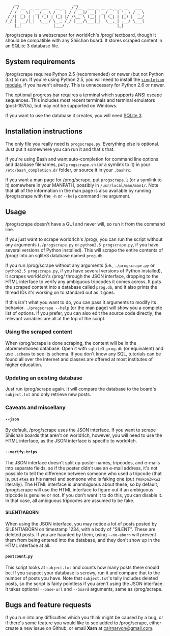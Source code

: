         __                        __                             
       / / __  _ __ ___   __ _   / /__  ___ _ __ __ _ _ __   ___ 
      / / '_ \| '__/ _ \ / _` | / / __|/ __| '__/ _` | '_ \ / _ \
     / /| |_) | | | (_) | (_| |/ /\__ \ (__| | | (_| | |_) |  __/
    /_/ | .__/|_|  \___/ \__, /_/ |___/\___|_|  \__,_| .__/ \___|
        |_|              |___/                       |_|         

/prog/scrape is a webscraper for world4ch's /prog/ textboard, though it should be compatible with any Shiichan board. It stores scraped content in an SQLite 3 database file.


## System requirements

/prog/scrape requires Python 2.5 (recommended) or newer (but not Python 3.x) to run. If you're using Python 2.5, you will need to install the [`simplejson` module](http://pypi.python.org/pypi/simplejson/), if you haven't already. This is unnecessary for Python 2.6 or newer.

The optional progress bar requires a terminal which supports ANSI escape sequences. This includes most recent terminals and terminal emulators (post-1970s), but may not be supported on Windows.

If you want to use the database it creates, you will need [SQLite 3](http://sqlite.org/).


## Installation instructions

The only file you really need is `progscrape.py`. Everything else is optional. Just put it somewhere you can run it and that's that.

If you're using Bash and want auto-completion for command line options and database filenames, put `progscrape.sh` (or a symlink to it) in your `/etc/bash_completion.d/` folder, or source it in your `.bashrc`.

If you want a man page for /prog/scrape, put `progscrape.1` (or a symlink to it) somewhere in your MANPATH, possibly in `/usr/local/man/man1/`. Note that all of the information in the man page is also available by running /prog/scrape with the `-h` or `--help` command line argument.


## Usage

/prog/scrape doesn't have a GUI and never will, so run it from the command line.

If you just want to scrape world4ch's /prog/, you can run the script without any arguments (`./progscrape.py` or `python2.5 progscrape.py`, if you have several versions of Python installed). This will scrape the entire contents of /prog/ into an sqlite3 database named `prog.db`.

If you run /prog/scrape without any arguments (i.e., `./progscrape.py` or `python2.5 progscrape.py`, if you have several versions of Python installed), it scrapes world4ch's /prog/ through the JSON interface, dropping to the HTML interface to verify any ambiguous tripcodes it comes across. It puts the scraped content into a database called `prog.db`, and it also prints the thread IDs it's working on to standard out as it goes.

If this isn't what you want to do, you can pass it arguments to modify its behavior. `./progscrape --help` (or the man page) will show you a complete list of options. If you prefer, you can also edit the source code directly; the relevant variables are all at the top of the script.

### Using the scraped content

When /prog/scrape is done scraping, the content will be in the aforementioned database. Open it with `sqlite3 prog.db` (or equivalent) and use `.schema` to see its schema. If you don't know any SQL, tutorials can be found all over the Internet and classes are offered at most institutes of higher education.

### Updating an existing database

Just run /prog/scrape again. It will compare the database to the board's `subject.txt` and only retrieve new posts.

### Caveats and miscellany

#### `--json`

By default, /prog/scrape uses the JSON interface. If you want to scrape Shiichan boards that aren't on world4ch, however, you will need to use the HTML interface, as the JSON interface is specific to world4ch.

#### `--verify-trips`

The JSON interface doesn't split up poster names, tripcodes, and e-mails into separate fields, so if the poster didn't use an e-mail address, it's not possible to tell the difference between someone who used a tripcode (that is, put `#tea` as his name) and someone who is faking one (put `!WokonZwxw2` literally). The HTML interface is unambiguous about these, so by default, /prog/scrape will use the HTML interface to figure out if an ambiguous tripcode is genuine or not. If you don't want it to do this, you can disable it. In that case, all ambiguous tripcodes are assumed to be fake.

#### SILENT!ABORN

When using the JSON interface, you may notice a lot of posts posted by SILENT!ABORN on timestamp 1234, with a body of "SILENT". These are deleted posts. If you are haunted by them, using `--no-aborn` will prevent them from being entered into the database, and they don't show up in the HTML interface at all.

#### `postcount.py`

This script looks at `subject.txt` and counts how many posts there should be. If you suspect your database is screwy, run it and compare that to the number of posts you have. Note that `subject.txt`'s tally includes deleted posts, so the script is fairly pointless if you aren't using the JSON interface. It takes optional `--base-url` and `--board` arguments, same as /prog/scrape.


## Bugs and feature requests

If you run into any difficulties which you think might be caused by a bug, or if there's some feature you would like to see added to /prog/scrape, either create a new issue on Github, or email **Xarn** at <cairnarvon@gmail.com>.
